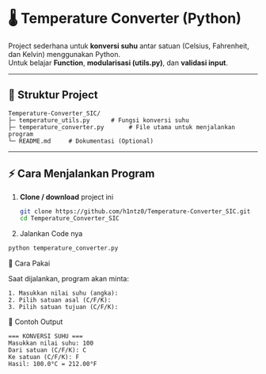 # 🌡️ Temperature Converter (Python)

Project sederhana untuk **konversi suhu** antar satuan (Celsius, Fahrenheit, dan Kelvin) menggunakan Python.  
Untuk belajar **Function**, **modularisasi (utils.py)**, dan **validasi input**.

---

## 📂 Struktur Project

```Structure_Folder
Temperature-Converter_SIC/
├─ temperature_utils.py      # Fungsi konversi suhu
├─ temperature_converter.py       # File utama untuk menjalankan program
└─ README.md     # Dokumentasi (Optional)
```

---

## ⚡ Cara Menjalankan Program

1. **Clone / download** project ini
   ```bash
   git clone https://github.com/h1ntz0/Temperature-Converter_SIC.git
   cd Temperature_Converter_SIC

2. Jalankan Code nya
  ```bash
  python temperature_converter.py
  ```

📖 Cara Pakai

Saat dijalankan, program akan minta:

```Input
1. Masukkan nilai suhu (angka):
2. Pilih satuan asal (C/F/K):
3. Pilih satuan tujuan (C/F/K):
```

📌 Contoh Output

```Output
=== KONVERSI SUHU ===
Masukkan nilai suhu: 100
Dari satuan (C/F/K): C
Ke satuan (C/F/K): F
Hasil: 100.0°C = 212.00°F
```
